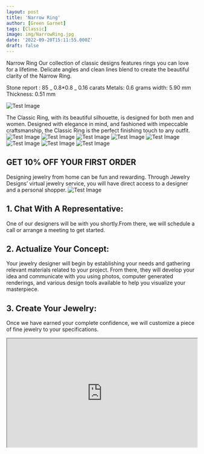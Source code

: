 ```yaml
---
layout: post
title: 'Narrow Ring'
author: [Green Garnet]
tags: [Classic]
image: img/NarrowRing.jpg
date: '2022-09-20T15:11:55.000Z'
draft: false
---
```

Narrow Ring
Our collection of classic designs features rings you can love for a lifetime.
Delicate angles and clean lines blend to create the beautiful clarity of the Narrow Ring.

Stone report : 85 _ 0.8*0.8 _ 0.16 carats 
Metals: 0.6 grams 
width: 5.90 mm 
Thickness: 0.51 mm

![Test Image](img/NarrowRing1.jpg)

The Classic Ring, with its beautiful silhouette, is designed for both men and women. Designed with elegance in mind, and fashioned with impeccable craftsmanship, the Classic Ring is the perfect finishing touch to any outfit.
![Test Image](img/NarrowRing2.jpg)
![Test Image](img/NarrowRing33.jpg)
![Test Image](img/NarrowRing44.jpg)
![Test Image](img/NarrowRing55.jpg)
![Test Image](img/NarrowRing66.jpg)
![Test Image](img/NarrowRing77.jpg)
![Test Image](img/NarrowRing88.jpg)
![Test Image](img/NarrowRing99.jpg)

## GET 10% OFF YOUR FIRST ORDER 

Designing jewelry from home can be fun and rewarding. Through Jewelry Designs’ virtual jewelry service, you will have direct access to a designer and a personal shopper.
![Test Image](img/aitta.jpg)
## 1. Chat With A Representative:
One of our designers will be with you shortly.From there, we will schedule a call or arrange a meeting to get started.

## 2. Actualize Your Concept:
Your jewelry designer will begin by establishing your needs and gathering relevant materials related to your project. From there, they will develop your idea and communicate with you using photos, computer generated renderings, and various design tools available to help you visualize your masterpiece.

## 3. Create Your Jewelry:
Once we have earned your complete confidence, we will customize a piece of fine jewelry to your specifications.

<style>.h_iframe-aparat_embed_frame{position:relative;}.h_iframe-aparat_embed_frame .ratio{display:block;width:100%;height:auto;}.h_iframe-aparat_embed_frame iframe{position:absolute;top:0;left:0;width:100%;height:100%;}</style><div class="h_iframe-aparat_embed_frame"><span style="display: block;padding-top: 57%"></span><iframe src="https://www.aparat.com/video/video/embed/videohash/GCRMD/vt/frame" title="طراحی جواهرالات green garnet" allowFullScreen="true" webkitallowfullscreen="true" mozallowfullscreen="true"></iframe></div>
